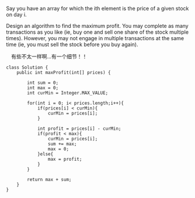 Say you have an array for which the ith element is the price of a given stock on day i.

Design an algorithm to find the maximum profit. You may complete as many transactions as you like (ie, buy one and sell one share of the stock multiple times). However, you may not engage in multiple transactions at the same time (ie, you must sell the stock before you buy again).


&emsp;有些不太一样啊...有一个细节！！

```
class Solution {
    public int maxProfit(int[] prices) {
        
        int sum = 0;
        int max = 0;
        int curMin = Integer.MAX_VALUE;
        
        for(int i = 0; i< prices.length;i++){
            if(prices[i] < curMin){
                curMin = prices[i];
            }
            
            int profit = prices[i] - curMin;
            if(profit < max){
                curMin = prices[i];
                sum += max;
                max = 0;
            }else{
                max = profit;
            }
        }
        
        return max + sum;
    }
}
```